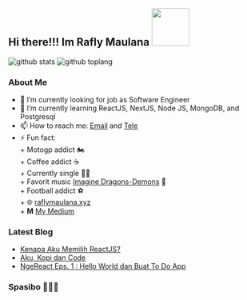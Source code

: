 ## Hi there!!! Im Rafly Maulana <img src="https://i.pinimg.com/originals/0b/f2/ba/0bf2baebc370e83b26b1e5ef6a558f07.gif" height="75" alt=""/>  
  
![github stats](https://github-readme-stats.vercel.app/api?username=raflymaulana28&show_icons=true&theme=radical)  ![github toplang](https://github-readme-stats.vercel.app/api/top-langs/?username=raflymaulana28&layout=compact&theme=nightowl)

### About Me
- 🔭 I’m currently looking for job as Software Engineer   
- 🌱 I’m currently learning ReactJS, NextJS, Node JS, MongoDB, and Postgresql     
- 📫 How to reach me: [Email](https://mail.google.com/mail/u/0/#inbox?compose=GTvVlcSGLdVxsnQhBhCTKpvClGrxKZcBzqxmLScGqWqqnHGWvcrRgTRbMVxkMTMtjcznTZMLSpCxL) and [Tele](https://t.me/rm2846)
- ⚡ Fun fact:   
      + Motogp addict 🏍️  
      + Coffee addict ☕   
      + Currently single 👨‍🦱   
      + Favorit music [Imagine Dragons-Demons](https://www.youtube.com/watch?v=mWRsgZuwf_8) 🎵  
      + Football addict ⚽   
      + 🌐 [raflymaulana.xyz](https://raflymaulana.xyz)    
      + <b>M</b> [My Medium](https://medium.com/@raflymaulana)  
  
### Latest Blog  
- [Kenapa Aku Memilih ReactJS?](https://medium.com/@raflymaulana/kenapa-aku-memilih-react-js-94c82da48623)  
- [Aku, Kopi dan Code](https://medium.com/@raflymaulana/aku-kopi-dan-code-a34de3e399e8)  
- [NgeReact Eps. 1 : Hello World dan Buat To Do App](https://raflymaulana.medium.com/ngereact-eps-1-hello-world-dan-buat-to-do-app-1945b3797798)
    

### Spasibo 👋👋👋  
<img src="https://i.giphy.com/media/ZEwwUHQOb7RBaywZds/giphy.webp" alt=""/>
